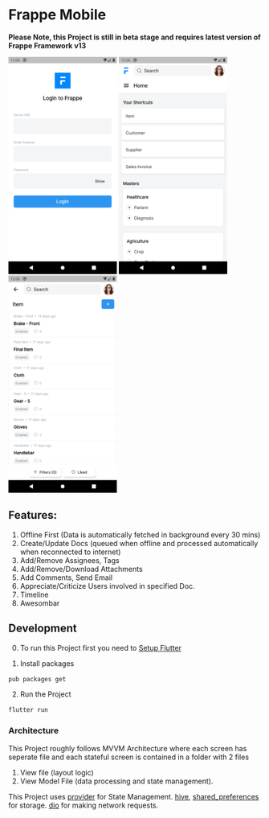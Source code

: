 
# Frappe Mobile

**Please Note, this Project is still in beta stage and requires latest version of Frappe Framework v13**

<kbd><img width="216" height="432" src="screenshots/login.png" alt="Frappe Books Preview" /></kbd>
<kbd><img width="216" height="432" src="screenshots/home.png" alt="Frappe Books Preview" /></kbd>
<kbd><img width="216" height="432" src="screenshots/list_view.png" alt="Frappe Books Preview" /></kbd>

## Features:
1) Offline First (Data is automatically fetched in background every 30 mins)
3) Create/Update Docs (queued when offline and processed automatically when reconnected to internet)
4) Add/Remove Assignees, Tags
5) Add/Remove/Download Attachments 
6) Add Comments, Send Email
7) Appreciate/Criticize Users involved in specified Doc.
8) Timeline
9) Awesombar


## Development

0) To run this Project first you need to [Setup Flutter](https://flutter.dev/docs/get-started/install)

1) Install packages<br/>
```sh
pub packages get
```
2) Run the Project<br/>
```sh
flutter run
```

### Architecture

This Project roughly follows MVVM Architecture where each screen has seperate file and each stateful screen is contained in a folder with 2 files 

1) View file (layout logic) 
2) View Model File (data processing and state management). 

This Project uses [provider](https://pub.dev/packages/provider) for State Management. 
[hive](https://pub.dev/packages/hive), [shared_preferences](https://pub.dev/packages/shared_preferences) for storage. 
[dio](https://pub.dev/packages/dio) for making network requests.
